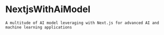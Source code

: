# NextjsWithAiModel

```
A multitude of AI model leveraging with Next.js for advanced AI and machine learning applications
```
